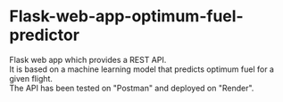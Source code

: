 # Flask-web-app-optimum-fuel-predictor
Flask web app which provides a REST API.  
It is based on a machine learning model that predicts optimum fuel for a given flight.  
The API has been tested on "Postman" and deployed on "Render".  
